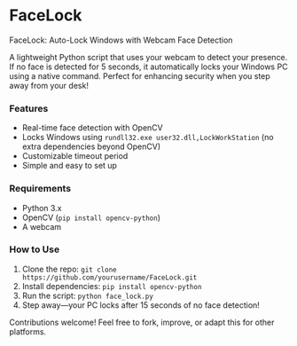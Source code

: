 # FaceLock
FaceLock: Auto-Lock Windows with Webcam Face Detection

A lightweight Python script that uses your webcam to detect your presence. If no face is detected for 5 seconds, it automatically locks your Windows PC using a native command. Perfect for enhancing security when you step away from your desk!

### Features
- Real-time face detection with OpenCV
- Locks Windows using `rundll32.exe user32.dll,LockWorkStation` (no extra dependencies beyond OpenCV)
- Customizable timeout period
- Simple and easy to set up

### Requirements
- Python 3.x
- OpenCV (`pip install opencv-python`)
- A webcam

### How to Use
1. Clone the repo: `git clone https://github.com/yourusername/FaceLock.git`
2. Install dependencies: `pip install opencv-python`
3. Run the script: `python face_lock.py`
4. Step away—your PC locks after 15 seconds of no face detection!

Contributions welcome! Feel free to fork, improve, or adapt this for other platforms.
